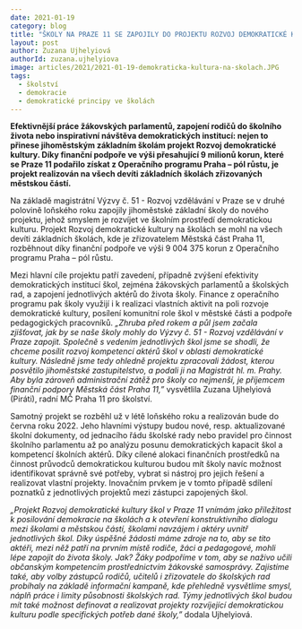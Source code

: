 ```yaml
---
date: 2021-01-19
category: blog
title: "ŠKOLY NA PRAZE 11 SE ZAPOJILY DO PROJEKTU ROZVOJ DEMOKRATICKÉ KULTURY"
layout: post
author: Zuzana Ujhelyiová
authorId: zuzana.ujhelyiova
image: articles/2021/2021-01-19-demokraticka-kultura-na-skolach.JPG
tags: 
  - školství
  - demokracie
  - demokratické principy ve školách
---
```


**Efektivnější práce žákovských parlamentů, zapojení rodičů do školního života nebo inspirativní návštěva demokratických institucí: nejen to přinese jihoměstským základním školám projekt Rozvoj demokratické kultury. Díky finanční podpoře ve výši přesahující 9 milionů korun, které se Praze 11 podařilo získat z Operačního programu Praha – pól růstu, je projekt realizován na všech devíti základních školách zřizovaných městskou částí.**


Na základě magistrátní Výzvy č. 51 - Rozvoj vzdělávání v Praze se v druhé polovině loňského roku zapojily jihoměstské základní školy do nového projektu, jehož smyslem je rozvíjet ve školním prostředí demokratickou kulturu. Projekt Rozvoj demokratické kultury na školách se mohl na všech devíti základních školách, kde je zřizovatelem Městská část Praha 11, rozběhnout díky finanční podpoře ve výši 9 004 375 korun z Operačního programu Praha – pól růstu. 


Mezi hlavní cíle projektu patří zavedení, případně zvýšení efektivity demokratických institucí škol, zejména žákovských parlamentů a školských rad, a zapojení jednotlivých aktérů do života školy. Finance z operačního programu pak školy využijí i k realizaci vlastních aktivit na poli rozvoje demokratické kultury, posílení komunitní role škol v městské části a podpoře pedagogických pracovníků. *„Zhruba před rokem a půl jsem začala zjišťovat, jak by se naše školy mohly do Výzvy č. 51 - Rozvoj vzdělávání v Praze zapojit. Společně s vedením jednotlivých škol jsme se shodli, že chceme posílit rozvoj kompetencí aktérů škol v oblasti demokratické kultury. Následně jsme tedy ohledně projektu zpracovali žádost, kterou posvětilo jihoměstské zastupitelstvo, a podali ji na Magistrát hl. m. Prahy. Aby byla zároveň administrační zátěž pro školy co nejmenší, je příjemcem finanční podpory Městská část Praha 11,”* vysvětlila Zuzana Ujhelyiová (Piráti), radní MČ Praha 11 pro školství.


Samotný projekt se rozběhl už v létě loňského roku a realizován bude do června roku 2022. Jeho hlavními výstupy budou nové, resp. aktualizované školní dokumenty, od jednacího řádu školské rady nebo pravidel pro činnost školního parlamentu až po analýzu posunu demokratických kapacit škol a kompetencí školních aktérů. Díky cílené alokaci finančních prostředků na činnost průvodců demokratickou kulturou budou mít školy navíc možnost identifikovat správně své potřeby, vybrat si nástroj pro jejich řešení 
a realizovat vlastní projekty. Inovačním prvkem je v tomto případě sdílení poznatků z jednotlivých projektů mezi zástupci zapojených škol.


*„Projekt Rozvoj demokratické kultury škol v Praze 11 vnímám jako příležitost k posilování demokracie na školách a k otevření konstruktivního dialogu mezi školami a městskou částí, školami navzájem i aktéry uvnitř jednotlivých škol. Díky úspěšné žádosti máme zdroje na to, aby se tito aktéři, mezi něž patří na prvním místě rodiče, žáci a pedagogové, mohli lépe zapojit do života školy. Jak? Žáky podpoříme v tom, aby se naživo učili občanským kompetencím prostřednictvím žákovské samosprávy. Zajistíme také, aby volby zástupců rodičů, učitelů i zřizovatele do školských rad probíhaly na základě informační kampaně, kde přehledně vysvětlíme smysl, náplň práce i limity působnosti školských rad. Týmy jednotlivých škol budou mít také možnost definovat a realizovat projekty rozvíjející demokratickou kulturu podle specifických potřeb dané školy,”* dodala Ujhelyiová.

